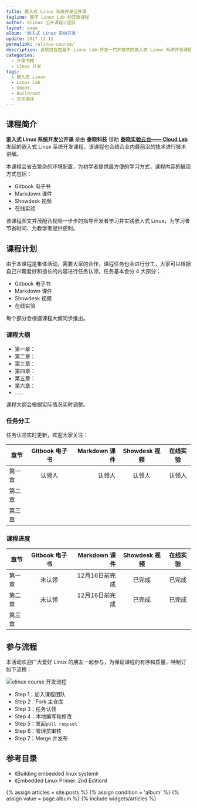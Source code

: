 ```yaml
---
title: 嵌入式 Linux 系统开发公开课
tagline: 基于 Linux Lab 的开放课程
author: elinux 公开课设计团队
layout: page
album: '嵌入式 Linux 系统开发'
update: 2017-12-11
permalink: /elinux-course/
description: 该项目旨在基于 Linux Lab 开发一门开放式的嵌入式 Linux 系统开发课程，通过 Linux Lab 会省去繁复的环境配置，从而让大家更专注于课程内容。
categories:
  - 开源书籍
  - Linux 开发
tags:
  - 嵌入式 Linux
  - Linux Lab
  - Uboot
  - Buildroot
  - 交叉编译
---
```


## 课程简介

**嵌入式 Linux 系统开发公开课** 是由 **泰晓科技** 借助 [**泰晓实验云台—— Cloud Lab**](https://tinylab.org/cloud-lab/ "Cloud Lab") 发起的嵌入式 Linux 系统开发课程，该课程也会结合业内最前沿的技术进行技术讲解。

本课程会省去繁杂的环境配置，为初学者提供最方便的学习方式，课程内容的展现方式包括：

- Gitbook 电子书
- Markdown 课件
- Showdesk 视频
- 在线实验

该课程图文并茂配合视频一步步的指导开发者学习并实践嵌入式 Linux，为学习者节省时间、为教学者提供便利。

## 课程计划

由于本课程是集体活动，需要大家的合作，课程任务也会进行分工，大家可以根据自己兴趣爱好和擅长的内容进行任务认领，任务基本会分 4 大部分：

- Gitbook 电子书
- Markdown 课件
- Showdesk 视频
- 在线实验

每个部分会根据课程大纲同步推出。

### 课程大纲

- 第一章：
- 第二章：
- 第三章：
- 第四章：
- 第五章：
- 第六章：
- ......

课程大纲会根据实际情况实时调整。

### 任务分工

任务认领实时更新，欢迎大家关注：

|章节|Gitbook 电子书  |Markdown 课件  |Showdesk 视频       |在线实验        |
|----|:--------------:|--------------:|:------------------:|:--------------:|
|第一章|认领人|认领人|认领人|认领人|
|第二章| | | | |
|第三章| | | | |

### 课程进度

|章节|Gitbook 电子书  |Markdown 课件  |Showdesk 视频       |在线实验        |
|----|:--------------:|--------------:|:------------------:|:--------------:|
|第一章|未认领|12月16日前完成|已完成|已完成|
|第二章|未认领|12月16日前完成|已完成|已完成|
|第三章| | | | |

## 参与流程

本活动欢迎广大爱好 Linux 的朋友一起参与，为保证课程的有序和质量，特制订如下流程：

![elinux course 开发流程](/wp-content/uploads/2017/12/11/elinux-course-dev-flow.jpg)

- Step 1：加入课程团队
- Step 2：Fork 主仓库
- Step 3：任务认领
- Step 4：本地编写和修改
- Step 5：发起`pull requset`
- Step 6：管理员审核
- Step 7：Merge 并发布

## 参考目录

- 《Building embedded linux system》
- 《Embedded Linux Primer. 2nd Edition》

<section id="home">
  {% assign articles = site.posts %}
  {% assign condition = 'album' %}
  {% assign value = page.album %}
  {% include widgets/articles %}
</section>

